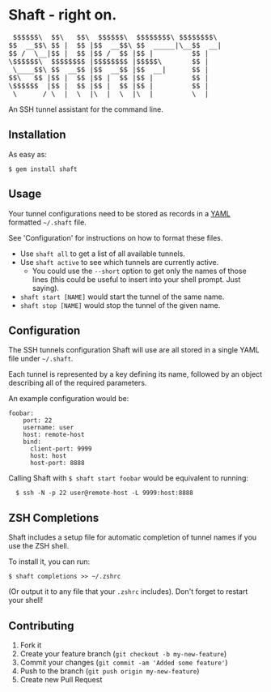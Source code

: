 # Shaft - right on.

<pre>
 $$$$$$\  $$\   $$\  $$$$$$\  $$$$$$$$\ $$$$$$$$\
$$  __$$\ $$ |  $$ |$$  __$$\ $$  _____|\__$$  __|
$$ /  \__|$$ |  $$ |$$ /  $$ |$$ |         $$ |
\$$$$$$\  $$$$$$$$ |$$$$$$$$ |$$$$$\       $$ |
 \____$$\ $$  __$$ |$$  __$$ |$$  __|      $$ |
$$\   $$ |$$ |  $$ |$$ |  $$ |$$ |         $$ |
\$$$$$$  |$$ |  $$ |$$ |  $$ |$$ |         $$ |
 \______/ \__|  \__|\__|  \__|\__|         \__|
</pre>

An SSH tunnel assistant for the command line.


## Installation

As easy as:

    $ gem install shaft

## Usage

Your tunnel configurations need to be stored as records in
a [YAML](http://www.yaml.org) formatted `~/.shaft` file.

See 'Configuration' for instructions on how to format these
files.

* Use `shaft all` to get a list of all available tunnels.
* Use `shaft active` to see which tunnels are currently active.
  - You could use the `--short` option to get only the names
    of those lines (this could be useful to insert into your
    shell prompt. Just saying).
* `shaft start [NAME]` would start the tunnel of the same name.
* `shaft stop [NAME]` would stop the tunnel of the given name.

## Configuration

The SSH tunnels configuration Shaft will use are all stored in
a single YAML file under `~/.shaft`.

Each tunnel is represented by a key defining its name, followed
by an object describing all of the required parameters.

An example configuration would be:

    foobar:
        port: 22
        username: user
        host: remote-host
        bind:
          client-port: 9999
          host: host
          host-port: 8888

Calling Shaft with `$ shaft start foobar` would be equivalent
to running:

      $ ssh -N -p 22 user@remote-host -L 9999:host:8888

## ZSH Completions

Shaft includes a setup file for automatic completion of tunnel names if you use the ZSH shell.

To install it, you can run:

    $ shaft completions >> ~/.zshrc

(Or output it to any file that your `.zshrc` includes).
Don't forget to restart your shell!

## Contributing

1. Fork it
2. Create your feature branch (`git checkout -b my-new-feature`)
3. Commit your changes (`git commit -am 'Added some feature'`)
4. Push to the branch (`git push origin my-new-feature`)
5. Create new Pull Request
